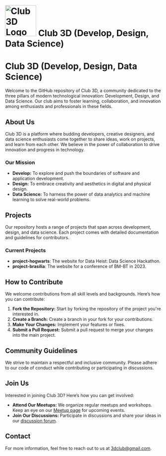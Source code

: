 # <img src="https://avatars.githubusercontent.com/u/142673166?s=200&v=4" width="100" height="100" alt="Club 3D Logo"/> Club 3D (Develop, Design, Data Science)
# Club 3D (Develop, Design, Data Science)

Welcome to the GitHub repository of Club 3D, a community dedicated to the three pillars of modern technological innovation: Development, Design, and Data Science. Our club aims to foster learning, collaboration, and innovation among enthusiasts and professionals in these fields.

## About Us

Club 3D is a platform where budding developers, creative designers, and data science enthusiasts come together to share ideas, work on projects, and learn from each other. We believe in the power of collaboration to drive innovation and progress in technology.

### Our Mission

- **Develop:** To explore and push the boundaries of software and application development.
- **Design:** To embrace creativity and aesthetics in digital and physical design.
- **Data Science:** To harness the power of data analytics and machine learning to solve real-world problems.

## Projects

Our repository hosts a range of projects that span across development, design, and data science. Each project comes with detailed documentation and guidelines for contributors. 

### Current Projects

- **project-hogwarts**: The website for Data Heist: Data Science Hackathon.
- **project-brasilia**: The website for a conference of BM-BT in 2023.

## How to Contribute

We welcome contributions from all skill levels and backgrounds. Here’s how you can contribute:

1. **Fork the Repository:** Start by forking the repository of the project you're interested in.
2. **Create a Branch:** Create a branch in your fork for your contributions.
3. **Make Your Changes:** Implement your features or fixes.
4. **Submit a Pull Request:** Submit a pull request to merge your changes into the main project.

## Community Guidelines

We strive to maintain a respectful and inclusive community. Please adhere to our code of conduct while contributing or participating in discussions.

## Join Us

Interested in joining Club 3D? Here’s how you can get involved:

- **Attend Our Meetups:** We organize regular meetups and workshops. Keep an eye on our [Meetup page](#) for upcoming events.
- **Join Our Discussions:** Participate in discussions and share your ideas in our [discussion forum](#).

## Contact

For more information, feel free to reach out to us at [3dclub@gmail.com](mailto:3dclub@gmail.com).
